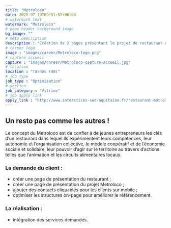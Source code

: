 ```yaml
---
title: "Metroloco"
date: 2020-07-19T09:51:57+06:00
# watermark text
watermark: "Metroloco"
# page header background image
bg_image: ""
# meta description
description : "Création de 2 pages présentant le projet de restaurant de plage à Tarnos."
# career logo
image : "images/career/Metroloco-logo.png"
# capture accueil
capture : "images/career/Metroloco-capture-accueil.jpg"
# location
location : "Tarnos (40)"
# job type
job_type : "Optimisation"
# section
job_category : "Vitrine"
# job apply link
apply_link : "http://www.interstices-sud-aquitaine.fr/restaurant-metroloco/"
---
```



## Un resto pas comme les autres !

Le concept du Metroloco est de confier à de jeunes entrepreneurs les clés d’un restaurant dans lequel ils expérimentent leurs compétences, leur autonomie et l’organisation collective, le modèle coopératif et de l’économie sociale et solidaire, leur pouvoir d’agir sur le territoire au travers d’actions telles que l’animation et les circuits alimentaires locaux.


### La demande du client :

* créer une page de présentation du restaurant ;
* créer une page de présentation du projet Metroloco ;
* ajouter des contacts cliquables pour les clients sur mobile ;
* optimiser les structures on-page pour améliorer le référencement.


### La réalisation :

* intégration des services demandés.
